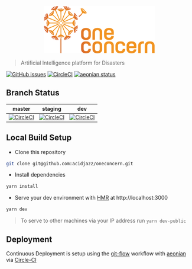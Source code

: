 <p align="center">
  <img src="https://github.com/acidjazz/oneconcern/blob/master/static/logo.png" width="300" alt="1C PNG"/>
</p>

> Artificial Intelligence platform for Disasters

[![GitHub issues](https://img.shields.io/github/issues/acidjazz/oneconcern.svg)](https://github.com/acidjazz/oneconcern/issues)
[![CircleCI](https://img.shields.io/circleci/project/github/acidjazz/oneconcern.svg)](https://circleci.com/gh/acidjazz/oneconcern/)
[![aeonian status](https://img.shields.io/badge/%C3%A6onian-deployed-green.svg)](https://github.com/acidjazz/aeonian)

## Branch Status

master | staging | dev
--- | --- | ---
[![CircleCI](https://circleci.com/gh/acidjazz/oneconcern/tree/master.svg?style=shield)](https://circleci.com/gh/acidjazz/oneconcern/tree/master) | [![CircleCI](https://circleci.com/gh/acidjazz/oneconcern/tree/staging.svg?style=shield)](https://circleci.com/gh/acidjazz/oneconcern/tree/staging) | [![CircleCI](https://circleci.com/gh/acidjazz/oneconcern/tree/dev.svg?style=shield)](https://circleci.com/gh/acidjazz/oneconcern/tree/dev)

## Local Build Setup
* Clone this repository 
```bash
git clone git@github.com:acidjazz/oneconcern.git
```
* Install dependencies
```bash
yarn install
```
* Serve your dev environment with [HMR](https://webpack.github.io/docs/hot-module-replacement.html) at http://localhost:3000
```bash
yarn dev
```
> To serve to other machines via your IP address run `yarn dev-public`

## Deployment
Continuous Deployment is setup using the [git-flow](http://nvie.com/posts/a-successful-git-branching-model/) workflow with [aeonian](https://github.com/acidjazz/aeonian) via [Circle-CI](https://circleci.com/gh/acidjazz/oneconcern)
